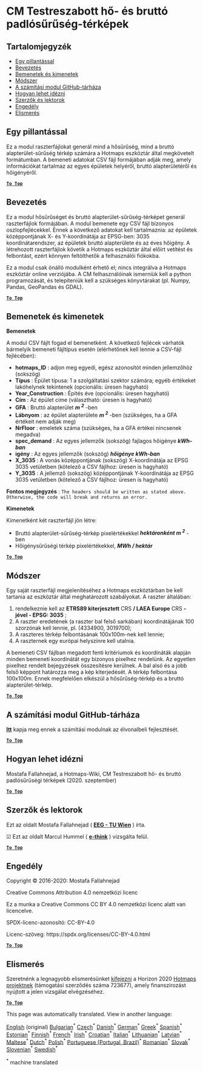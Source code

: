 <h1><a class="anchor" id="cm-customized-heat-and-gross-floor-area-density-maps" href="#cm-customized-heat-and-gross-floor-area-density-maps"><i class="fa fa-link"></i></a>CM Testreszabott hő- és bruttó padlósűrűség-térképek</h1><h2><a class="anchor" id="table-of-contents" href="#table-of-contents"><i class="fa fa-link"></i></a> Tartalomjegyzék</h2><ul><li> <a href="#in-a-glance">Egy pillantással</a></li><li> <a href="#introduction">Bevezetés</a></li><li> <a href="#inputs-and-outputs">Bemenetek és kimenetek</a></li><li> <a href="#method">Módszer</a></li><li> <a href="#github-repository-of-this-calculation-module">A számítási modul GitHub-tárháza</a></li><li> <a href="#how-to-cite">Hogyan lehet idézni</a></li><li> <a href="#authors-and-reviewers">Szerzők és lektorok</a></li><li> <a href="#license">Engedély</a></li><li> <a href="#acknowledgement">Elismerés</a></li></ul><h2><a class="anchor" id="in-a-glance" href="#in-a-glance"><i class="fa fa-link"></i></a> Egy pillantással</h2><p> Ez a modul raszterfájlokat generál mind a hősűrűség, mind a bruttó alapterület-sűrűség térkép számára a Hotmaps eszköztár által megkövetelt formátumban. A bemeneti adatokat CSV fájl formájában adják meg, amely információkat tartalmaz az egyes épületek helyéről, bruttó alapterületéről és hőigényéről.</p><p> <a href="#table-of-contents"><strong><code>To Top</code></strong></a></p><h2><a class="anchor" id="introduction" href="#introduction"><i class="fa fa-link"></i></a> Bevezetés</h2><p> Ez a modul hősűrűséget és bruttó alapterület-sűrűség-térképet generál raszterfájlok formájában. A modul bemenete egy CSV fájl bizonyos oszlopfejlécekkel. Ennek a következő adatokat kell tartalmaznia: az épületek középpontjának X- és Y-koordinátája az EPSG-ben: 3035 koordinátarendszer, az épületek bruttó alapterülete és az éves hőigény. A létrehozott raszterfájlok követik a Hotmaps eszköztár által előírt vetítést és felbontást, ezért könnyen feltölthetők a felhasználói fiókokba.</p><p> Ez a modul csak önálló modulként érhető el; nincs integrálva a Hotmaps eszköztár online verziójába. A CM felhasználóinak ismerniük kell a python programozását, és telepíteniük kell a szükséges könyvtárakat (pl. Numpy, Pandas, GeoPandas és GDAL).</p><p> <a href="#table-of-contents"><strong><code>To Top</code></strong></a></p><h2><a class="anchor" id="inputs-and-outputs" href="#inputs-and-outputs"><i class="fa fa-link"></i></a> Bemenetek és kimenetek</h2><p> <strong>Bemenetek</strong></p><p> A modul CSV fájlt fogad el bemenetként. A következő fejlécek várhatók bármelyik bemeneti fájltípus esetén (elérhetőnek kell lennie a CSV-fájl fejlécében):</p><ul><li> <strong>hotmaps_ID</strong> : adjon meg egyedi, egész azonosítót minden jellemzőhöz (sokszög)</li><li> <strong>Típus</strong> : Épület típusa: 1 a szolgáltatási szektor számára; egyéb értékeket lakóhelynek tekintenek (opcionális: üresen hagyható)</li><li> <strong>Year_Construction</strong> : Építés éve (opcionális: üresen hagyható)</li><li> <strong>Cím</strong> : Az épület címe (választható: üresen is hagyható)</li><li> <strong>GFA</strong> : Bruttó alapterület <strong><em>m <sup>2</sup></em></strong> -ben</li><li> <strong>Lábnyom</strong> : az épület alapterülete <strong><em>m <sup>2</sup></em></strong> -ben (szükséges, ha a GFA értékeit nem adják meg)</li><li> <strong>NrFloor</strong> : emeletek száma (szükséges, ha a GFA értékei nincsenek megadva)</li><li> <strong>spec_demand</strong> : Az egyes jellemzők (sokszög) fajlagos hőigénye <strong><em>kWh-ban</em></strong></li><li> <strong>igény</strong> : Az egyes jellemzők (sokszög) <strong><em>hőigénye kWh-ban</em></strong></li><li> <strong>X_3035</strong> : A vonás középpontjának (sokszög) X-koordinátája az EPSG 3035 vetületben (kötelező a CSV fájlhoz: üresen is hagyható)</li><li> <strong>Y_3035</strong> : A jellemző (sokszög) középpontjának Y-koordinátája az EPSG 3035 vetületben (kötelező a CSV fájlhoz: üresen is hagyható)</li></ul><p> <strong>Fontos megjegyzés</strong> : <code>The headers should be written as stated above. Otherwise, the code will break and returns an error.</code></p><p> <strong>Kimenetek</strong></p><p> Kimenetként két raszterfájl jön létre:</p><ul><li> Bruttó alapterület-sűrűség-térkép pixelértékekkel <strong><em>hektáronként m <sup>2</sup></em></strong> -ben</li><li> Hőigénysűrűségi térkép pixelértékekkel, <strong><em>MWh / hektár</em></strong></li></ul><p> <a href="#table-of-contents"><strong><code>To Top</code></strong></a></p><h2><a class="anchor" id="method" href="#method"><i class="fa fa-link"></i></a> Módszer</h2><p> Egy saját raszterfájl megjelenítéséhez a Hotmaps eszköztárban be kell tartania az eszköztár által meghatározott szabályokat. A raszter általában:</p><ol><li> rendelkeznie kell az <strong>ETRS89 kiterjesztett</strong> CRS <strong>/ LAEA Europe</strong> CRS <strong>-jével - EPSG: 3035</strong> ;</li><li> A raszter eredetének (a raszter bal felső sarkában) koordinátájának 100 szorzónak kell lennie, pl. (4334900, 3019700);</li><li> A raszteres térkép felbontásának 100x100m-nek kell lennie;</li><li> A raszternek egy európai helyszínre kell utalnia.</li></ol><p> A bemeneti CSV fájlban megadott fenti kritériumok és koordináták alapján minden bemeneti koordinátát egy bizonyos pixelhez rendelünk. Az egyetlen pixelhez rendelt bejegyzések összesítésre kerülnek. A bal alsó és a jobb felső képpont határozza meg a kép kiterjedését. A térkép felbontása 100x100m. Ennek megfelelően elkészül a hősűrűség-térkép és a bruttó alapterület-térkép.</p><p> <a href="#table-of-contents"><strong><code>To Top</code></strong></a></p><h2><a class="anchor" id="github-repository-of-this-calculation-module" href="#github-repository-of-this-calculation-module"><i class="fa fa-link"></i></a> A számítási modul GitHub-tárháza</h2><p> <strong><a href="https://github.com/HotMaps/customized_h_fa_dm">Itt</a></strong> kapja meg ennek a számítási modulnak az élvonalbeli fejlesztését.</p><p> <a href="#table-of-contents"><strong><code>To Top</code></strong></a></p><h2><a class="anchor" id="how-to-cite" href="#how-to-cite"><i class="fa fa-link"></i></a> Hogyan lehet idézni</h2><p> Mostafa Fallahnejad, a Hotmaps-Wiki, CM Testreszabott hő- és bruttó padlósűrűségi térképek (2020. szeptember)</p><p> <a href="#table-of-contents"><strong><code>To Top</code></strong></a></p><h2><a class="anchor" id="authors-and-reviewers" href="#authors-and-reviewers"><i class="fa fa-link"></i></a> Szerzők és lektorok</h2><p> Ezt az oldalt Mostafa Fallahnejad ( <strong><a href="https://eeg.tuwien.ac.at/">EEG - TU Wien</a></strong> ) írta.</p><p> ☑ Ezt az oldalt Marcul Hummel ( <strong><a href="https://e-think.ac.at">e-think</a></strong> ) vizsgálta felül.</p><p> <a href="#table-of-contents"><strong><code>To Top</code></strong></a></p><h2><a class="anchor" id="license" href="#license"><i class="fa fa-link"></i></a> Engedély</h2><p> Copyright © 2016-2020: Mostafa Fallahnejad</p><p> Creative Commons Attribution 4.0 nemzetközi licenc</p><p> Ez a munka a Creative Commons CC BY 4.0 nemzetközi licenc alatt van licencelve.</p><p> SPDX-licenc-azonosító: CC-BY-4.0</p><p> Licenc-szöveg: https://spdx.org/licenses/CC-BY-4.0.html</p><p> <a href="#table-of-contents"><strong><code>To Top</code></strong></a></p><h2><a class="anchor" id="acknowledgement" href="#acknowledgement"><i class="fa fa-link"></i></a> Elismerés</h2><p> Szeretnénk a legnagyobb elismerésünket <a href="https://www.hotmaps-project.eu">kifejezni</a> a Horizon 2020 <a href="https://www.hotmaps-project.eu">Hotmaps projektnek</a> (támogatási szerződés száma 723677), amely finanszírozást nyújtott a jelen vizsgálat elvégzéséhez.</p><p> <a href="#table-of-contents"><strong><code>To Top</code></strong></a></p>
<!--- THIS IS A SUPER UNIQUE IDENTIFIER -->

This page was automatically translated. View in another language:

[English](../en/CM-Customized-heat-and-floor-area-density-maps) (original) [Bulgarian](../bg/CM-Customized-heat-and-floor-area-density-maps)<sup>\*</sup> [Czech](../cs/CM-Customized-heat-and-floor-area-density-maps)<sup>\*</sup> [Danish](../da/CM-Customized-heat-and-floor-area-density-maps)<sup>\*</sup> [German](../de/CM-Customized-heat-and-floor-area-density-maps)<sup>\*</sup> [Greek](../el/CM-Customized-heat-and-floor-area-density-maps)<sup>\*</sup> [Spanish](../es/CM-Customized-heat-and-floor-area-density-maps)<sup>\*</sup> [Estonian](../et/CM-Customized-heat-and-floor-area-density-maps)<sup>\*</sup> [Finnish](../fi/CM-Customized-heat-and-floor-area-density-maps)<sup>\*</sup> [French](../fr/CM-Customized-heat-and-floor-area-density-maps)<sup>\*</sup> [Irish](../ga/CM-Customized-heat-and-floor-area-density-maps)<sup>\*</sup> [Croatian](../hr/CM-Customized-heat-and-floor-area-density-maps)<sup>\*</sup>  [Italian](../it/CM-Customized-heat-and-floor-area-density-maps)<sup>\*</sup> [Lithuanian](../lt/CM-Customized-heat-and-floor-area-density-maps)<sup>\*</sup> [Latvian](../lv/CM-Customized-heat-and-floor-area-density-maps)<sup>\*</sup> [Maltese](../mt/CM-Customized-heat-and-floor-area-density-maps)<sup>\*</sup> [Dutch](../nl/CM-Customized-heat-and-floor-area-density-maps)<sup>\*</sup> [Polish](../pl/CM-Customized-heat-and-floor-area-density-maps)<sup>\*</sup> [Portuguese (Portugal, Brazil)](../pt/CM-Customized-heat-and-floor-area-density-maps)<sup>\*</sup> [Romanian](../ro/CM-Customized-heat-and-floor-area-density-maps)<sup>\*</sup> [Slovak](../sk/CM-Customized-heat-and-floor-area-density-maps)<sup>\*</sup> [Slovenian](../sl/CM-Customized-heat-and-floor-area-density-maps)<sup>\*</sup> [Swedish](../sv/CM-Customized-heat-and-floor-area-density-maps)<sup>\*</sup> 

<sup>\*</sup> machine translated

